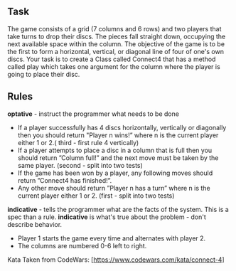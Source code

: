 ## Task
The game consists of a grid (7 columns and 6 rows) and two players that take turns to drop their discs. 
The pieces fall straight down, occupying the next available space within the column. 
The objective of the game is to be the first to form a horizontal, vertical, or diagonal line of four of one's own discs. 
Your task is to create a Class called Connect4 that has a method called play which takes one argument for the column where the player is going to place their disc. 

## Rules
**optative** - instruct the programmer what needs to be done
* If a player successfully has 4 discs horizontally, vertically or diagonally then you should return "Player n wins!” where n is the current player either 1 or 2.( third - first rule 4 vertically)
* If a player attempts to place a disc in a column that is full then you should return ”Column full!” and the next move must be taken by the same player. (second - split into two tests)
* If the game has been won by a player, any following moves should return ”Connect4 has finished!”. 
* Any other move should return ”Player n has a turn” where n is the current player either 1 or 2. (first - split into two tests)

**indicative** - tells the programmer what are the facts of the system. This is a spec than a rule. **indicative** is what's true about the problem - don't describe behavior.
* Player 1 starts the game every time and alternates with player 2.
* The columns are numbered 0-6 left to right.

Kata Taken from CodeWars: [https://www.codewars.com/kata/connect-4]